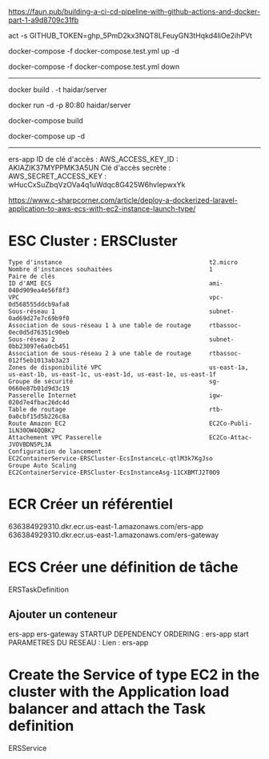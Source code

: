 https://faun.pub/building-a-ci-cd-pipeline-with-github-actions-and-docker-part-1-a9d8709c31fb


act -s GITHUB_TOKEN=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

docker-compose -f docker-compose.test.yml up -d

docker-compose -f docker-compose.test.yml down






------------------

docker build . -t haidar/server

docker run -d -p 80:80 haidar/server

docker-compose build

docker-compose up -d

---------------------



ers-app
ID de clé d'accès : AWS_ACCESS_KEY_ID : AKIAZIK37MYPPMK3A5UN
Clé d'accès secrète : AWS_SECRET_ACCESS_KEY : wHucCxSuZbqVzOVa4q1uWdqc8G425W6hvIepwxYk





https://www.c-sharpcorner.com/article/deploy-a-dockerized-laravel-application-to-aws-ecs-with-ec2-instance-launch-type/


# ESC Cluster : ERSCluster

    Type d'instance                                         t2.micro
    Nombre d'instances souhaitées                           1
    Paire de clés
    ID d'AMI ECS                                            ami-040d909ea4e56f8f3
    VPC                                                     vpc-0d568555ddcb9afa8
    Sous-réseau 1                                           subnet-0ad69d27e7c69b9f0
    Association de sous-réseau 1 à une table de routage     rtbassoc-0ec0d5d76351c90eb
    Sous-réseau 2                                           subnet-0bb23097e6a0cb451
    Association de sous-réseau 2 à une table de routage     rtbassoc-012f5eb1013ab3a23
    Zones de disponibilité VPC                              us-east-1a, us-east-1b, us-east-1c, us-east-1d, us-east-1e, us-east-1f
    Groupe de sécurité                                      sg-0660e87b01d9d3c19
    Passerelle Internet                                     igw-020d7e4fbac26dc4d
    Table de routage                                        rtb-0a0cbf15d5b226c8a
    Route Amazon EC2                                        EC2Co-Publi-1LN30OW4QQBK2
    Attachement VPC Passerelle                              EC2Co-Attac-JVOVBDN5PL3A
    Configuration de lancement                              EC2ContainerService-ERSCluster-EcsInstanceLc-qtlM3k7KgJso
    Groupe Auto Scaling                                     EC2ContainerService-ERSCluster-EcsInstanceAsg-11CXBMTJ2T0O9


# ECR Créer un référentiel

636384929310.dkr.ecr.us-east-1.amazonaws.com/ers-app
636384929310.dkr.ecr.us-east-1.amazonaws.com/ers-gateway


# ECS Créer une définition de tâche

ERSTaskDefinition

## Ajouter un conteneur

ers-app
ers-gateway
    STARTUP DEPENDENCY ORDERING : ers-app       start
    PARAMETRES DU RESEAU : Lien : ers-app

# Create the Service of type EC2 in the cluster with the Application load balancer and attach the Task definition

ERSService
